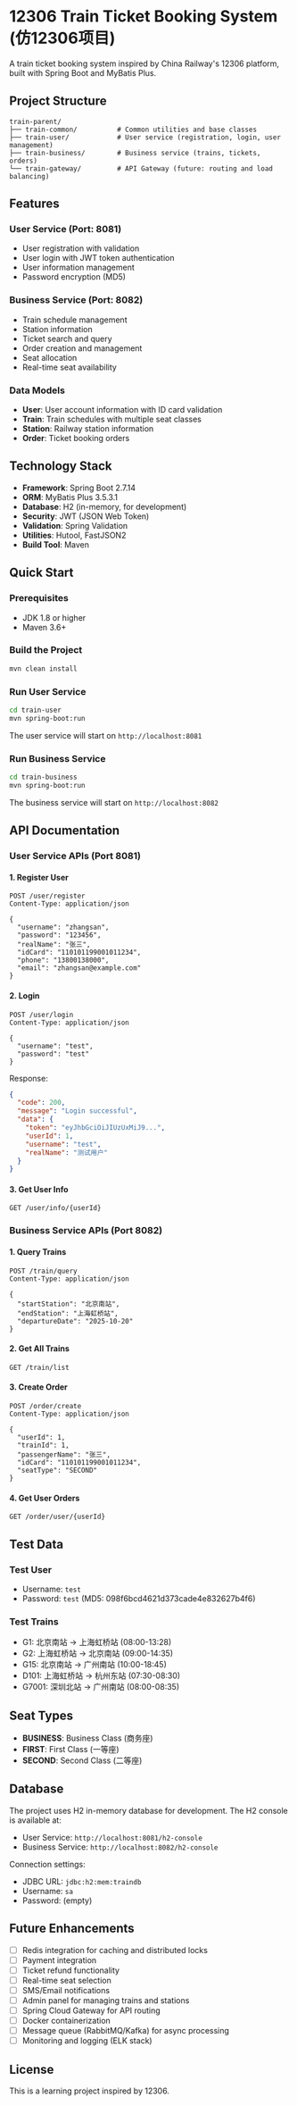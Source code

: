 # 12306 Train Ticket Booking System (仿12306项目)

A train ticket booking system inspired by China Railway's 12306 platform, built with Spring Boot and MyBatis Plus.

## Project Structure

```
train-parent/
├── train-common/          # Common utilities and base classes
├── train-user/            # User service (registration, login, user management)
├── train-business/        # Business service (trains, tickets, orders)
└── train-gateway/         # API Gateway (future: routing and load balancing)
```

## Features

### User Service (Port: 8081)
- User registration with validation
- User login with JWT token authentication
- User information management
- Password encryption (MD5)

### Business Service (Port: 8082)
- Train schedule management
- Station information
- Ticket search and query
- Order creation and management
- Seat allocation
- Real-time seat availability

### Data Models
- **User**: User account information with ID card validation
- **Train**: Train schedules with multiple seat classes
- **Station**: Railway station information
- **Order**: Ticket booking orders

## Technology Stack

- **Framework**: Spring Boot 2.7.14
- **ORM**: MyBatis Plus 3.5.3.1
- **Database**: H2 (in-memory, for development)
- **Security**: JWT (JSON Web Token)
- **Validation**: Spring Validation
- **Utilities**: Hutool, FastJSON2
- **Build Tool**: Maven

## Quick Start

### Prerequisites
- JDK 1.8 or higher
- Maven 3.6+

### Build the Project

```bash
mvn clean install
```

### Run User Service

```bash
cd train-user
mvn spring-boot:run
```

The user service will start on `http://localhost:8081`

### Run Business Service

```bash
cd train-business
mvn spring-boot:run
```

The business service will start on `http://localhost:8082`

## API Documentation

### User Service APIs (Port 8081)

#### 1. Register User
```
POST /user/register
Content-Type: application/json

{
  "username": "zhangsan",
  "password": "123456",
  "realName": "张三",
  "idCard": "110101199001011234",
  "phone": "13800138000",
  "email": "zhangsan@example.com"
}
```

#### 2. Login
```
POST /user/login
Content-Type: application/json

{
  "username": "test",
  "password": "test"
}
```

Response:
```json
{
  "code": 200,
  "message": "Login successful",
  "data": {
    "token": "eyJhbGciOiJIUzUxMiJ9...",
    "userId": 1,
    "username": "test",
    "realName": "测试用户"
  }
}
```

#### 3. Get User Info
```
GET /user/info/{userId}
```

### Business Service APIs (Port 8082)

#### 1. Query Trains
```
POST /train/query
Content-Type: application/json

{
  "startStation": "北京南站",
  "endStation": "上海虹桥站",
  "departureDate": "2025-10-20"
}
```

#### 2. Get All Trains
```
GET /train/list
```

#### 3. Create Order
```
POST /order/create
Content-Type: application/json

{
  "userId": 1,
  "trainId": 1,
  "passengerName": "张三",
  "idCard": "110101199001011234",
  "seatType": "SECOND"
}
```

#### 4. Get User Orders
```
GET /order/user/{userId}
```

## Test Data

### Test User
- Username: `test`
- Password: `test` (MD5: 098f6bcd4621d373cade4e832627b4f6)

### Test Trains
- G1: 北京南站 → 上海虹桥站 (08:00-13:28)
- G2: 上海虹桥站 → 北京南站 (09:00-14:35)
- G15: 北京南站 → 广州南站 (10:00-18:45)
- D101: 上海虹桥站 → 杭州东站 (07:30-08:30)
- G7001: 深圳北站 → 广州南站 (08:00-08:35)

## Seat Types

- **BUSINESS**: Business Class (商务座)
- **FIRST**: First Class (一等座)
- **SECOND**: Second Class (二等座)

## Database

The project uses H2 in-memory database for development. The H2 console is available at:
- User Service: `http://localhost:8081/h2-console`
- Business Service: `http://localhost:8082/h2-console`

Connection settings:
- JDBC URL: `jdbc:h2:mem:traindb`
- Username: `sa`
- Password: (empty)

## Future Enhancements

- [ ] Redis integration for caching and distributed locks
- [ ] Payment integration
- [ ] Ticket refund functionality
- [ ] Real-time seat selection
- [ ] SMS/Email notifications
- [ ] Admin panel for managing trains and stations
- [ ] Spring Cloud Gateway for API routing
- [ ] Docker containerization
- [ ] Message queue (RabbitMQ/Kafka) for async processing
- [ ] Monitoring and logging (ELK stack)

## License

This is a learning project inspired by 12306.
